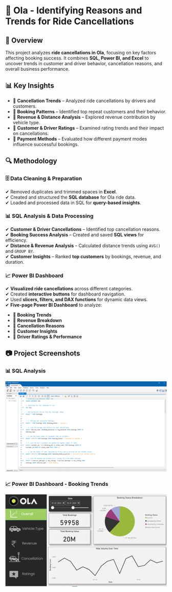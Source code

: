 # 🚖 Ola - Identifying Reasons and Trends for Ride Cancellations  

## 📢 Overview  
This project analyzes **ride cancellations in Ola**, focusing on key factors affecting booking success. It combines **SQL, Power BI, and Excel** to uncover trends in customer and driver behavior, cancellation reasons, and overall business performance.  

## 📊 Key Insights  
- 📌 **Cancellation Trends** – Analyzed ride cancellations by drivers and customers.  
- 📌 **Booking Patterns** – Identified top repeat customers and their behavior.  
- 📌 **Revenue & Distance Analysis** – Explored revenue contribution by vehicle type.  
- 📌 **Customer & Driver Ratings** – Examined rating trends and their impact on cancellations.  
- 📌 **Payment Methods** – Evaluated how different payment modes influence successful bookings.  

## 🔍 Methodology  

### 🗄️ Data Cleaning & Preparation  
✔ Removed duplicates and trimmed spaces in **Excel**.  
✔ Created and structured the **SQL database** for Ola ride data.  
✔ Loaded and processed data in SQL for **query-based insights**.  

### 📊 SQL Analysis & Data Processing  
✔ **Customer & Driver Cancellations** – Identified top cancellation reasons.  
✔ **Booking Success Analysis** – Created and saved **SQL views** for efficiency.  
✔ **Distance & Revenue Analysis** – Calculated distance trends using `AVG()` and `GROUP BY`.  
✔ **Customer Insights** – Ranked **top customers** by bookings, revenue, and duration.  

### 📈 Power BI Dashboard  
✔ **Visualized ride cancellations** across different categories.  
✔ Created **interactive buttons** for dashboard navigation.  
✔ Used **slicers, filters, and DAX functions** for dynamic data views.  
✔ **Five-page Power BI Dashboard** to analyze:  
  - 📌 **Booking Trends**  
  - 📌 **Revenue Breakdown**  
  - 📌 **Cancellation Reasons**  
  - 📌 **Customer Insights**  
  - 📌 **Driver Ratings & Performance**  

## 📷 Project Screenshots  

### 📊 SQL Analysis  
![SQL Analysis](https://github.com/Naveennnkumar-Bit/Ola-Analysis/blob/main/OLA3.png?raw=true)  

### 📈 Power BI Dashboard - Booking Trends  
![Power BI Dashboard](https://github.com/Naveennnkumar-Bit/Ola-Analysis/blob/main/OLA1.png?raw=true)  

